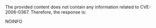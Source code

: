 The provided content does not contain any information related to CVE-2006-0367. Therefore, the response is:

NOINFO